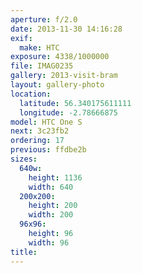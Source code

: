 ```yaml
---
aperture: f/2.0
date: 2013-11-30 14:16:28
exif:
  make: HTC
exposure: 4338/1000000
file: IMAG0235
gallery: 2013-visit-bram
layout: gallery-photo
location:
  latitude: 56.340175611111
  longitude: -2.78666875
model: HTC One S
next: 3c23fb2
ordering: 17
previous: ffdbe2b
sizes:
  640w:
    height: 1136
    width: 640
  200x200:
    height: 200
    width: 200
  96x96:
    height: 96
    width: 96
title: 
---
```

